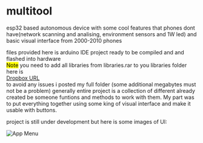 # multitool
esp32 based autonomous device with some cool features that phones dont have(network scanning and analising, environment sensors and 1W led) and basic visual interface from 2000-2010 phones

files provided here is arduino IDE project ready to be compiled and and flashed into hardware <br>
<mark>Note</mark> you need to add all libraries from libraries.rar to you libraries folder here is  <br>  [Dropbox URL](https://www.dropbox.com/scl/fi/wp7r0yfxdzot3yjx6nobu/libraries.rar?rlkey=o91tcoq83o2jp8xmjinzu1evk&st=tn82knd4&dl=0)  
to avoid any issues i posted my full folder (some additional megabytes must not be a problem)
generally entire project is a collection of different already created be someone funtions and methods to work with them. My part was to put everything together using some king of visual interface and make it usable with buttons.

project is still under development but here is some images of UI:

![App Menu]([https://www.dropbox.com/scl/fi/wp7r0yfxdzot3yjx6nobu/libraries.rar?rlkey=o91tcoq83o2jp8xmjinzu1evk&st=tn82knd4&dl=0](https://github.com/D1masik43/multitool/blob/images/app%20menu.jpg))  

